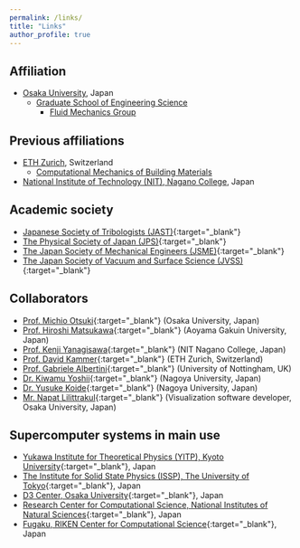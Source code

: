 ```yaml
---
permalink: /links/
title: "Links"
author_profile: true
---
```


## Affiliation
* [Osaka University](https://www.osaka-u.ac.jp/en), Japan
  * [Graduate School of Engineering Science](https://www.es.osaka-u.ac.jp/en/)
    * [Fluid Mechanics Group](https://fm.me.es.osaka-u.ac.jp/en/)

## Previous affiliations
* [ETH Zurich](https://ethz.ch/en.html), Switzerland
  * [Computational Mechanics of Building Materials](https://ifb.ethz.ch/compmech/)
* [National Institute of Technology (NIT), Nagano College](https://www.nagano-nct.ac.jp/english/index.php), Japan

## Academic society
* [Japanese Society of Tribologists (JAST)](https://www.tribology.jp/indexe.htm){:target="_blank"}
* [The Physical Society of Japan (JPS)](https://www.jps.or.jp/english/){:target="_blank"}
* [The Japan Society of Mechanical Engineers (JSME)](https://www.jsme.or.jp/english/){:target="_blank"}
* [The Japan Society of Vacuum and Surface Science (JVSS)](https://www.jvss.jp/eng/index.php){:target="_blank"}

## Collaborators
* [Prof. Michio Otsuki](https://fm.me.es.osaka-u.ac.jp/otsuki/){:target="_blank"} (Osaka University, Japan)
* [Prof. Hiroshi Matsukawa](http://www.phys.aoyama.ac.jp/~w3-matsu/){:target="_blank"} (Aoyama Gakuin University, Japan)
* [Prof. Kenji Yanagisawa](http://teacher.nagano-nct.ac.jp/yanagisawa/){:target="_blank"} (NIT Nagano College, Japan)
* [Prof. David Kammer](https://ifb.ethz.ch/compmech/the-chair/people/person-detail.MjUwODc1.TGlzdC80MzQzLDEzNTM4NzUzMzg=.html){:target="_blank"} (ETH Zurich, Switzerland)
* [Prof. Gabriele Albertini](https://albertini-research.com/){:target="_blank"} (University of Nottingham, UK)
* [Dr. Kiwamu Yoshii](https://qyoshii.github.io/){:target="_blank"} (Nagoya University, Japan)
* [Dr. Yusuke Koide](https://sites.google.com/view/y-koide/home/){:target="_blank"} (Nagoya University, Japan)
* [Mr. Napat Lilittrakul](https://www.lee-lit.com/){:target="_blank"} (Visualization software developer, Osaka University, Japan)

## Supercomputer systems in main use
* [Yukawa Institute for Theoretical Physics (YITP), Kyoto University](https://www.yukawa.kyoto-u.ac.jp/en-GB/contents/kyoudou/computer){:target="_blank"}, Japan
* [The Institute for Solid State Physics (ISSP), The University of Tokyo](https://mdcl.issp.u-tokyo.ac.jp/scc/){:target="_blank"}, Japan
* [D3 Center, Osaka University](http://www.hpc.cmc.osaka-u.ac.jp/en/){:target="_blank"}, Japan
* [Research Center for Computational Science, National Institutes of Natural Sciences](https://ccportal.ims.ac.jp/en/){:target="_blank"}, Japan
* [Fugaku, RIKEN Center for Computational Science](https://www.r-ccs.riken.jp/en/fugaku/){:target="_blank"}, Japan
